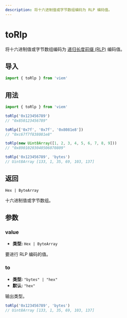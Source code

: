 ```yaml
---
description: 将十六进制值或字节数组编码为 RLP 编码值。
---
```


# toRlp

将十六进制值或字节数组编码为 [递归长度前缀 (RLP)](https://ethereum.org/en/developers/docs/data-structures-and-encoding/rlp/) 编码值。

## 导入

```ts
import { toRlp } from 'viem'
```

## 用法

```ts
import { toRlp } from 'viem'

toRlp('0x123456789')
// "0x850123456789"

toRlp(['0x7f', '0x7f', '0x8081e8'])
// "0xc67f7f838081e8"

toRlp(new Uint8Array([1, 2, 3, 4, 5, 6, 7, 8, 9]))
// "0x89010203040506070809"

toRlp('0x123456789', 'bytes')
// Uint8Array [133, 1, 35, 69, 103, 137]
```

## 返回

`Hex | ByteArray`

十六进制值或字节数组。

## 参数

### value

- **类型:** `Hex | ByteArray`

要进行 RLP 编码的值。

### to

- **类型:** `"bytes" | "hex"`
- **默认:** `"hex"`

输出类型。

```ts
toRlp('0x123456789', 'bytes')
// Uint8Array [133, 1, 35, 69, 103, 137]
```